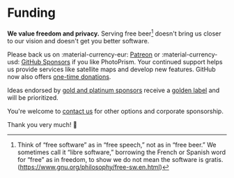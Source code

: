 # Funding

**We value freedom and privacy.** Serving free beer[^1] doesn't bring us closer to our vision 
and doesn't get you better software.

Please back us on :material-currency-eur: [Patreon](https://www.patreon.com/photoprism) or :material-currency-usd: [GitHub Sponsors](https://github.com/sponsors/photoprism)
if you like PhotoPrism. Your continued support helps us provide services like satellite maps and develop new features.
GitHub now also offers [one-time donations](https://github.com/sponsors/photoprism?frequency=one-time).
 
Ideas endorsed by [gold and platinum sponsors](https://github.com/photoprism/photoprism/blob/develop/SPONSORS.md) 
receive a [golden label](https://github.com/photoprism/photoprism/issues?q=is%3Aissue+is%3Aopen+label%3Asponsor) and will be prioritized.

You're welcome to [contact us](https://photoprism.app/contact) for other options and corporate sponsorship.

Thank you very much! 💜

[^1]: Think of “free software” as in “free speech,” not as in “free beer.” We sometimes call it “libre software,” borrowing the French or Spanish word for “free” as in freedom, to show we do not mean the software is gratis. (https://www.gnu.org/philosophy/free-sw.en.html)
